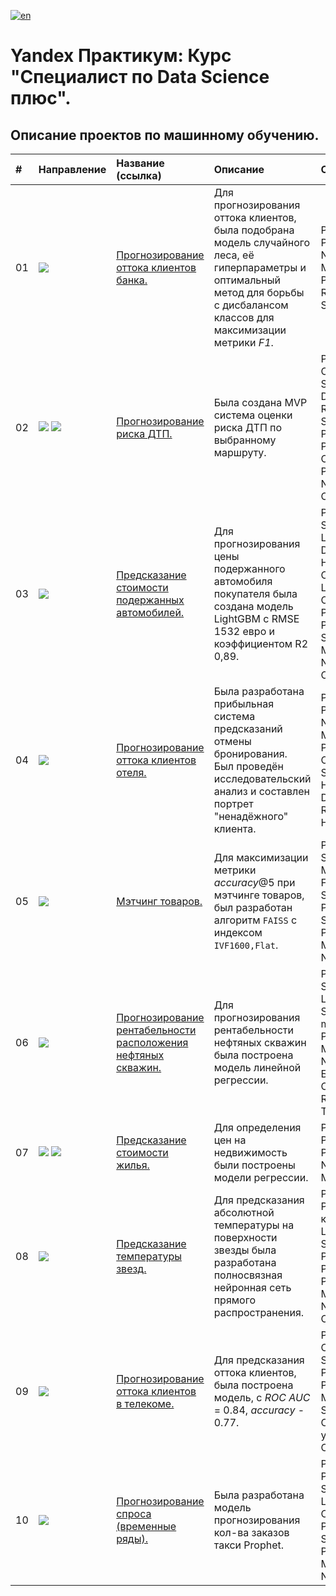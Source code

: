 [![en](https://img.shields.io/badge/lang-en-red.svg)](README.en.md)



# Yandex Практикум: Курс "Специалист по Data Science плюс".

## Описание проектов по машинному обучению.
| # | Направление | Название (ссылка) | Описание | Стек |
|:--|:--|:--|:--|:--|
| 01 | ![](https://img.shields.io/badge/ML-753636) |[Прогнозирование оттока клиентов банка.](https://github.com/mrBrain101/Yandex_Practicum_projects/tree/677e8370dee0aadea6a333ea7df9ac2beb0f571f/ML_Bank_Churn)| Для прогнозирования оттока клиентов, была подобрана модель случайного леса, её гиперпараметры и оптимальный метод для борьбы с дисбалансом классов для максимизации метрики _F1_.|Python.<br>Pandas.<br>Numpy.<br>Matplotlib, matplotlib_venn, Plotly, Cufflinks, Seaborn.<br>Requests.<br>Scikit-Learn.|
| 02 | ![](https://img.shields.io/badge/ML-753636) ![](https://img.shields.io/badge/SQL-743675) | [Прогнозирование риска ДТП.](https://github.com/mrBrain101/Yandex_Practicum_projects/tree/677e8370dee0aadea6a333ea7df9ac2beb0f571f/ML_Car_Accident_Risk_Prediction)| Была создана MVP система оценки риска ДТП по выбранному маршруту.|Python.<br>CatBoost.<br>Scikit-Learn's pipelines, DecisionTreeClassifier, RandomForestClassifier.<br>SQLAlchemy.<br>Pandas.<br>PhiK.<br>Optuna.<br>Plotly, Matplotlib, Seaborn.<br>Numpy.<br>OS.|
| 03 | ![](https://img.shields.io/badge/ML-753636) | [Предсказание стоимости подержанных автомобилей.](https://github.com/mrBrain101/Yandex_Practicum_projects/tree/677e8370dee0aadea6a333ea7df9ac2beb0f571f/ML_Car_Price_Prediction)| Для прогнозирования цены подержанного автомобиля покупателя была создана модель LightGBM с RMSE 1532 евро и коэффициентом R2 0,89.|Python.<br>Scikit-Learn's LinearRegression, DecisionTreeRegressor, HistGradientBoostingRegressor.<br>CatBoost.<br>LightGBM.<br>Optuna hyperparameter search. <br>PhiK correlation analisys. <br>Pandas. <br>Scipy. <br>Matplotlib, Seaborn. <br>Numpy. <br>OS, Requests.|
| 04 | ![](https://img.shields.io/badge/ML-753636) |[Прогнозирование оттока клиентов отеля.](https://github.com/mrBrain101/Yandex_Practicum_projects/tree/677e8370dee0aadea6a333ea7df9ac2beb0f571f/ML_Hotel_%D0%A1hurn)| Была разработана прибыльная система предсказаний отмены бронирования.<br>Был проведён исследовательский анализ и составлен портрет "ненадёжного" клиента.|Python.<br>Pandas.<br>Numpy.<br>Matplotlib, matplotlib_venn, Plotly, Cufflinks, Seaborn.<br>OS, Requests, Multiprocessing.<br>Scikit-Learn's HalvingGridSearchCV, DecisionTreeClassifier, RandomForestClassifier, HistGradientBoostingClassifier.|
| 05 | ![](https://img.shields.io/badge/ML-753636) |[Мэтчинг товаров.](https://github.com/mrBrain101/Yandex_Practicum_projects/tree/677e8370dee0aadea6a333ea7df9ac2beb0f571f/ML_Matching)| Для максимизации метрики $accuracy@5$ при мэтчинге товаров, был разработан алгоритм `FAISS` с индексом `IVF1600,Flat`.|Python.<br>Scikit-Learn's KMeans, MiniBatchKMeans. <br>FB's FAISS. <br>Spotify's ANNOY. <br>Pandas. <br>Scipy. <br>PhiK. <br>Matplotlib, Seaborn. <br>Numpy. |
| 06 | ![](https://img.shields.io/badge/ML-753636) |[Прогнозирование рентабельности расположения нефтяных скважин. ](https://github.com/mrBrain101/Yandex_Practicum_projects/tree/677e8370dee0aadea6a333ea7df9ac2beb0f571f/ML_Oil_Economy_Bootstrap)| Для прогнозирования рентабельности нефтяных скважин была построена модель линейной регрессии.|Python.<br>Scikit-Learn's LinearRegression, Pipeline, StandardScaler, r2_score, mean_squared_error. <br>Pandas. <br>Matplotlib, Seaborn. <br>Numpy. <br>Бутстреп. <br>OS. <br>Requests.<br>TQDM.|
| 07 | ![](https://img.shields.io/badge/ML-753636) ![](https://img.shields.io/badge/BIG%20DATA-a3773c) |[Предсказание стоимости жилья.](https://github.com/mrBrain101/Yandex_Practicum_projects/tree/677e8370dee0aadea6a333ea7df9ac2beb0f571f/ML_SPARK_Realty_Price_Prediction)| Для определения цен на недвижимость были построены модели регрессии.|Python.<br>PySpark: SQL, MLib.<br>Pandas. <br>Numpy.<br>Matplotlib, Seaborn.|
| 08 | ![](https://img.shields.io/badge/ML-753636) |[Предсказание температуры звезд.](https://github.com/mrBrain101/Yandex_Practicum_projects/tree/677e8370dee0aadea6a333ea7df9ac2beb0f571f/ML_Star_Temp_Prediction)| Для предсказания абсолютной температуры на поверхности звезды была разработана полносвязная нейронная сеть прямого распространения.|Python.<br>PyTorch (пользовательский класс, совместимый с Scikit-Learn Pipeline).<br>Scikit-Learn's pipelines.<br>Pandas.<br>PhiK.<br>Plotly.<br>Matplotlib, Seaborn.<br>Numpy.<br>OS, Requests.|
| 09 | ![](https://img.shields.io/badge/ML-753636) |[Прогнозирование оттока клиентов в телекоме.](https://github.com/mrBrain101/Yandex_Practicum_projects/tree/677e8370dee0aadea6a333ea7df9ac2beb0f571f/ML_Telecom_Churn_Prediction)| Для предсказания оттока клиентов, была построена модель, с _ROC AUC_ = 0.84, _accuracy_ - 0.77.|Python.<br>OS, Multiprocessing, SQLAlchemy, Psycopg2.<br>Pandas, Numpy.<br>Phik, Shap.<br>Matplotlib, Seaborn.<br>Scikit-Learn, CatBoost, Category Encoders.<br>ydata_synthetic.<br>Optuna, TQDM.|
| 10 | ![](https://img.shields.io/badge/ML-753636) |[Прогнозирование спроса (временные ряды).](https://github.com/mrBrain101/Yandex_Practicum_projects/tree/677e8370dee0aadea6a333ea7df9ac2beb0f571f/ML_Time_Series_Analysis_Taxi)|Была разработана модель прогнозирования кол-ва заказов такси Prophet.|Python.<br>Prophet.<br>Scikit-Learn. <br>LSTM on PyTorch. <br>CatBoost.<br>Pandas. <br>Statsmodels. <br>PhiK. <br>Matplotlib, Seaborn. <br>Numpy.|